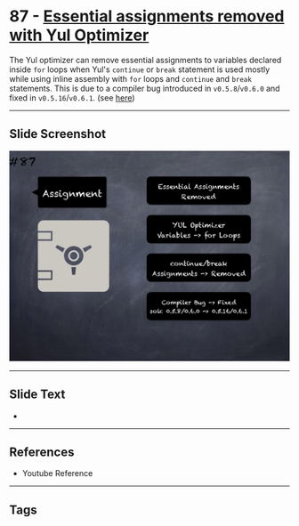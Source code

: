 # 87 - [Essential assignments removed with Yul Optimizer ](Essential%20assignments%20removed%20with%20Yul%20Optimizer%20.md)
The Yul optimizer can remove essential assignments to variables declared inside `for` loops when Yul's `continue` or `break` statement is used mostly while using inline assembly with `for` loops and `continue` and `break` statements. This is due to a compiler bug introduced in `v0.5.8`/`v0.6.0` and fixed in `v0.5.16`/`v0.6.1`. (see [here](https://docs.soliditylang.org/en/v0.8.9/bugs.html))
___
## Slide Screenshot
![087.png](../images/pitfalls_and_best_practices101/087.png)
___
## Slide Text
- 
___
## References
- Youtube Reference
___
## Tags